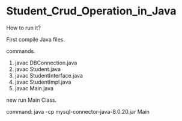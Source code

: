 # Student_Crud_Operation_in_Java
How to run it?

First compile Java files.

commands.
1. javac DBConnection.java
2. javac Student.java
3. javac StudentInterface.java
4. javac StudentImpl.java
5. javac Main.java

new run Main Class.

command: java -cp mysql-connector-java-8.0.20.jar Main
